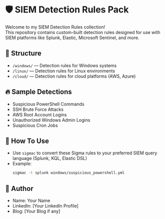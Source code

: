 # 🛡️ SIEM Detection Rules Pack

Welcome to my SIEM Detection Rules collection!  
This repository contains custom-built detection rules designed for use with SIEM platforms like Splunk, Elastic, Microsoft Sentinel, and more.

## 📂 Structure
- `/windows/` — Detection rules for Windows systems
- `/linux/` — Detection rules for Linux environments
- `/cloud/` — Detection rules for cloud platforms (AWS, Azure)

## 🔥 Sample Detections
- Suspicious PowerShell Commands
- SSH Brute Force Attacks
- AWS Root Account Logins
- Unauthorized Windows Admin Logins
- Suspicious Cron Jobs

## 📖 How To Use
- Use `sigmac` to convert these Sigma rules to your preferred SIEM query language (Splunk, KQL, Elastic DSL)
- Example:
  ```bash
  sigmac -t splunk windows/suspicious_powershell.yml
  ```

## 🎯 Author
- Name: Your Name
- LinkedIn: [Your LinkedIn Profile]
- Blog: [Your Blog if any]